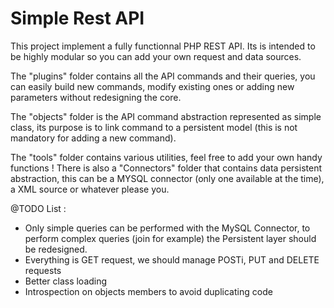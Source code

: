 # Simple Rest API
This project implement a fully functionnal PHP REST API.
Its is intended to be highly modular so you can add your own request and data sources.

The "plugins" folder contains all the API commands and their queries, you can easily build new commands, modify existing ones or adding new parameters without redesigning the core.

The "objects" folder is the API command abstraction represented as simple class, its purpose is to link command to a persistent model (this is not mandatory for adding a new command).

The "tools" folder contains various utilities, feel free to add your own handy functions ! There is also a "Connectors" folder that contains data persistent abstraction, this can be a MYSQL connector (only one available at the time), a XML source or whatever please you.

@TODO List :
- Only simple queries can be performed with the MySQL Connector, to perform complex queries (join for example) the Persistent layer should be redesigned.
- Everything is GET request, we should manage POSTi, PUT and DELETE requests
- Better class loading
- Introspection on objects members to avoid duplicating code
